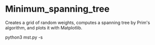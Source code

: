 # Minimum_spanning_tree

Creates a grid of random weights, computes a spanning tree by Prim's algorithm, and plots it with Matplotlib.

python3 mst.py -s <grid sidelength>

